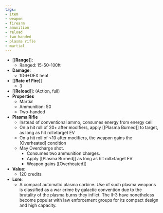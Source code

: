 ```yaml
---
tags:
- item
- weapon
- firearm
- amunition
- reload
- two-handed
- plasma rifle
- martial
---
```

* [[**Range**]]:
  	* Ranged: 15-50-100ft
* **Damage**:
  	* 1D6+DEX heat
* [[**Rate of Fire**]]
  	* 3
* [[**Reload**]]: (Action, full)
*  **Properties**
  	* Martial
  	* Ammunition: 50
  	* Two-handed
* **Plasma Rifle**
	* Instead of conventional ammo, consumes energy from energy cell
 	* On a hit roll of 20+ after modifiers, apply [[Plasma Burned]] to target, as long as hit roll≥target EV
  	* On a hit roll of <10 after modifiers, the weapon gains the [Overheated] condition
  	* May Overcharge shot.
  		* Consumes two ammunition charges.
  	 	* Apply [[Plasma Burned]] as long as hit roll≥target EV
  	  	* Weapon gains [[Overheated]]
* **Value**:
	* 120 credits
*  **Lore**:
	* A compact automatic plasma carbine. Use of such plasma weapons is classified as a war crime by galactic convention due to the brutality of the plasma burns they inflict. The II-3 have nonetheless become popular with law enforcement groups for its compact design and high capacity.

